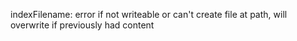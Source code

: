 indexFilename: error if not writeable or can't create file at path,
will overwrite if previously had content 